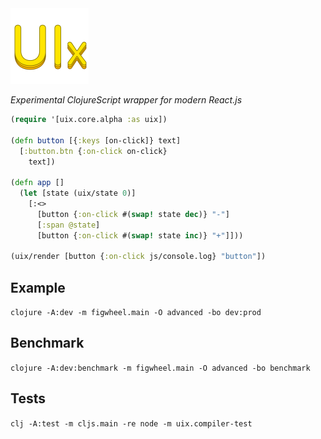 <img src="logo.png" width="125" />

_Experimental ClojureScript wrapper for modern React.js_

```clj
(require '[uix.core.alpha :as uix])

(defn button [{:keys [on-click]} text]
  [:button.btn {:on-click on-click}
    text])
    
(defn app []
  (let [state (uix/state 0)]
    [:<>
      [button {:on-click #(swap! state dec)} "-"]
      [:span @state]
      [button {:on-click #(swap! state inc)} "+"]]))
  
(uix/render [button {:on-click js/console.log} "button"])
```

## Example
`clojure -A:dev -m figwheel.main -O advanced -bo dev:prod`

## Benchmark
`clojure -A:dev:benchmark -m figwheel.main -O advanced -bo benchmark`

## Tests
`clj -A:test -m cljs.main -re node -m uix.compiler-test`

